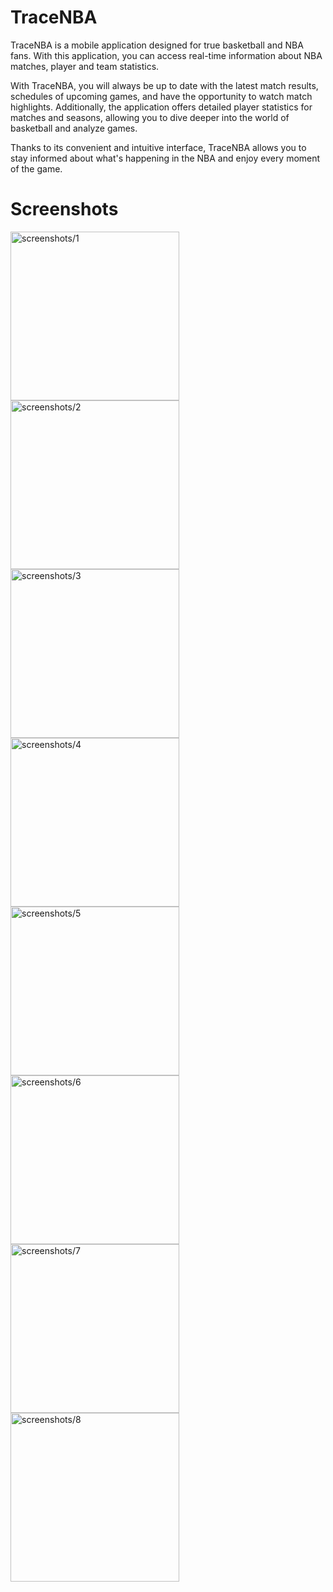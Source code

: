 # TraceNBA

TraceNBA is a mobile application designed for true basketball and NBA fans. With this application, you can access real-time information about NBA matches, player and team statistics.

With TraceNBA, you will always be up to date with the latest match results, schedules of upcoming games, and have the opportunity to watch match highlights. Additionally, the application offers detailed player statistics for matches and seasons, allowing you to dive deeper into the world of basketball and analyze games.

Thanks to its convenient and intuitive interface, TraceNBA allows you to stay informed about what's happening in the NBA and enjoy every moment of the game.

# Screenshots

<span><img src="screenshots/1.PNG" alt="screenshots/1" width="270px"></span>
<span><img src="screenshots/2.PNG" alt="screenshots/2" width="270px"></span>
<span><img src="screenshots/3.PNG" alt="screenshots/3" width="270px"></span>
<span><img src="screenshots/4.PNG" alt="screenshots/4" width="270px"></span>
<span><img src="screenshots/5.PNG" alt="screenshots/5" width="270px"></span>
<span><img src="screenshots/6.PNG" alt="screenshots/6" width="270px"></span>
<span><img src="screenshots/7.PNG" alt="screenshots/7" width="270px"></span>
<span><img src="screenshots/8.PNG" alt="screenshots/8" width="270px"></span>
